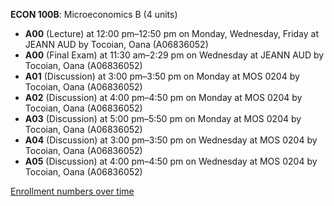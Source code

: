 **ECON 100B**: Microeconomics B (4 units)

- **A00** (Lecture) at 12:00 pm–12:50 pm on Monday, Wednesday, Friday at JEANN AUD by Tocoian, Oana (A06836052)
- **A00** (Final Exam) at 11:30 am–2:29 pm on Wednesday at JEANN AUD by Tocoian, Oana (A06836052)
- **A01** (Discussion) at 3:00 pm–3:50 pm on Monday at MOS 0204 by Tocoian, Oana (A06836052)
- **A02** (Discussion) at 4:00 pm–4:50 pm on Monday at MOS 0204 by Tocoian, Oana (A06836052)
- **A03** (Discussion) at 5:00 pm–5:50 pm on Monday at MOS 0204 by Tocoian, Oana (A06836052)
- **A04** (Discussion) at 3:00 pm–3:50 pm on Wednesday at MOS 0204 by Tocoian, Oana (A06836052)
- **A05** (Discussion) at 4:00 pm–4:50 pm on Wednesday at MOS 0204 by Tocoian, Oana (A06836052)

[Enrollment numbers over time](./ECON100B.tsv)
